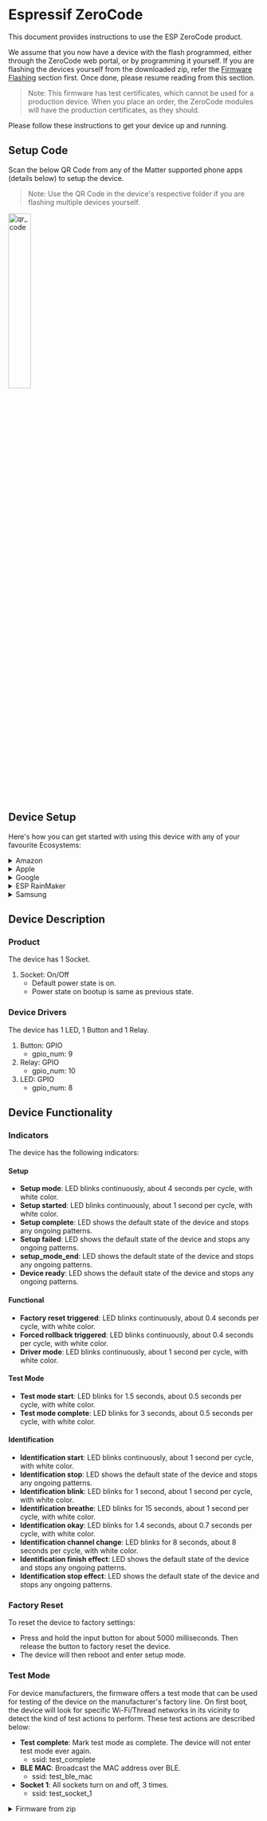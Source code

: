 # Espressif ZeroCode

This document provides instructions to use the ESP ZeroCode product.

We assume that you now have a device with the flash programmed, either through the ZeroCode web portal, or by programming it yourself. If you are flashing the devices yourself from the downloaded zip, refer the [Firmware Flashing](#firmware-flashing) section first. Once done, please resume reading from this section.

> Note: This firmware has test certificates, which cannot be used for a production device. When you place an order, the ZeroCode modules will have the production certificates, as they should.

Please follow these instructions to get your device up and running.

## Setup Code

Scan the below QR Code from any of the Matter supported phone apps (details below) to setup the device.

> Note: Use the QR Code in the device's respective folder if you are flashing multiple devices yourself.

<img src="https://esp-ezc-launchpad-246098634217-prod.s3.us-east-1.amazonaws.com/companies/6AAANLTLXUCM2NGAJQLJRU/products/PQKHMQK4859DKZAXILGK9I/732811583_1699773419/1/qr_code.png" alt="qr_code" width="30%" />

## Device Setup

Here's how you can get started with using this device with any of your favourite Ecosystems:

<details>
<summary>Amazon</summary>

* Requirements:
    * Latest Amazon Alexa app on an Android Device.
    * One of these <a href="https://www.amazon.com/b?ie=UTF8&node=37490568011#:~:text=Echo%20Dot%20(5th%20Gen)%2C,(v3)%2C%20Echo%20Dot%20Gen" target="_blank">devices</a> already setup in your network:
        * Echo (at least 4th gen)
        * Echo Dot (at least 3rd gen)
        * Echo Show (at least 5)
        * Echo Flex
        * Echo Input
        * Echo Plus
        * Echo Pop
        * Echo Studio
* Setup:
    * In the Alexa app, go to devices.
    * Click the `+` icon on the top right, and select `Add Device`.
    * Then scroll to the bottom and select `Other`. Then select `Matter`.
    * You will be asked if your device has a Matter logo. Select `Yes`.
    * Scan the QR code or enter the setup code manually.
    * The device setup should start.
    * You will be prompted to enter your network credentials.
    * In about a minute, you will be prompted to add your device to any room/group and change the device name to what you want.
    * The app should show that the device has been added successfully.
* Control:
    * You should be able to control the device using the Alexa app.
    * You can also use `Alexa` and use voice to control your device.

</details>

<details>
<summary>Apple</summary>

* Requirements:
    * Latest Apple Home app on an Apple device (running at least iOS/iPadOS 16.1).
    * One of these <a href="https://github.com/espressif/connectedhomeip/blob/master/docs/guides/darwin.md#setup-requirements-for-application-development" target="_blank">devices</a> already setup in your network:
        * Apple Homepod (running at least tvOS 16.1)
        * Apple TV (running at least tvOS 16.1)
* Setup:
    * Open the Apple Home app.
    * Click the `+` icon on the top right, and select `Add Accessory`.
    * Scan the QR code or enter the setup code manually.
    * The device setup should start.
    * You might get a prompt that you are adding an `uncertified accessory`, click on `add anyway`.
    * In about a minute, you will be prompted to add your device to any room and change the device name to what you want.
    * You might be asked for some additional device setup, which you can `skip` or do them `later`.
    * The app should show that the device has been added successfully.
* Control:
    * You should be able to control the device using the Apple Home app.
    * You can also use `Siri` and use voice to control your device.

</details>

<details>
<summary>Google</summary>

* Requirements:
    * Latest Google Home app on an Android Device (running at least Android 8.1).
    * One of these <a href="https://support.google.com/googlenest/answer/12391458" target="_blank">devices</a> already setup in your network:
        * Google Home (does not have Thread support)
        * Google Home Mini (does not have Thread support)
        * Google Nest Audio (does not have Thread support)
        * Google Nest Hub (does not have Thread support)
        * Google Nest Hub (2nd gen)
        * Google Nest Hub Max
        * Google Nest Mini (does not have Thread support)
        * Nest WiFi Pro
    * Since the device has test certificates, your Google account needs to be registered to be able to setup the device. You can share your Google email ID with us, and we can enable your account.
* Setup:
    * In the Google Home app, go to devices.
    * Click the `+ Add` button, and select `New device`.
    * Select your home then the app will start looking for nearby devices.
    * Select your device from the list, then scan the QR code or enter the setup code manually.
    * The device setup should start.
    * In about a minute, the app should show that the device has been added successfully.
    * You can now add your device to any room and change the device name to what you want.
* Control:
    * You should be able to control the device using the Google Home app.
    * You can also use `Google Assistant` and use voice to control your device.

</details>

<details>
<summary>ESP RainMaker</summary>

* Requirements:
    * Latest ESP RainMaker app on an Apple Device (running at least iOS/iPadOS 16.4).
* Setup:
    * Open the ESP RainMaker app and select/create a group.
    * Click the `+` icon on top right.
    * Scan the QR code.
    * You might be asked to scan the QR code again or enter the setup code manually.
    * The device setup should start.
    * You might get a prompt that you are adding an `uncertified accessory`, click on `add anyway`.
    * In about 2 minutes, the app should show that the device has been added successfully.
* Control:
    * You should be able to control the device using the ESP RainMaker app.

</details>

<details>
<summary>Samsung</summary>

* Requirements:
    * Latest SmartThings app on an Android Device.
    * One of these <a href="https://support.smartthings.com/hc/en-us/articles/11219700390804-SmartThings-x-Matter-Integration-#" target="_blank">devices</a> already setup in your network:
        * Aeotec Smart Home Hub
        * SmartThings 2015 Hub (does not have Thread support)
        * SmartThings 2018 Hub
* Setup:
    * In the SmartThings app, go to devices.
    * Click the `+` icon, and select `QR code`.
    * Scan the QR code or enter the setup code manually.
    * The device setup should start.
    * You might get a prompt that this isn't a Matter certified device, click on `continue`.
    * You might also be prompted to enter your network credentials.
    * In about a minute, you will be prompted to add your device to any room and change the device name to what you want.
    * The app should show that the device has been added successfully.
* Control:
    * You should be able to control the device using the SmartThings app.

</details>

## Device Description

### Product

The device has 1 Socket.

1. Socket: On/Off
    * Default power state is on.
    * Power state on bootup is same as previous state.

### Device Drivers

The device has 1 LED, 1 Button and 1 Relay.

1. Button: GPIO
    * gpio_num: 9
2. Relay: GPIO
    * gpio_num: 10
3. LED: GPIO
    * gpio_num: 8

## Device Functionality

### Indicators

The device has the following indicators:

#### Setup

* **Setup mode**: LED blinks continuously, about 4 seconds per cycle, with white color.
* **Setup started**: LED blinks continuously, about 1 second per cycle, with white color.
* **Setup complete**: LED shows the default state of the device and stops any ongoing patterns.
* **Setup failed**: LED shows the default state of the device and stops any ongoing patterns.
* **setup_mode_end**: LED shows the default state of the device and stops any ongoing patterns.
* **Device ready**: LED shows the default state of the device and stops any ongoing patterns.

#### Functional

* **Factory reset triggered**: LED blinks continuously, about 0.4 seconds per cycle, with white color.
* **Forced rollback triggered**: LED blinks continuously, about 0.4 seconds per cycle, with white color.
* **Driver mode**: LED blinks continuously, about 1 second per cycle, with white color.

#### Test Mode

* **Test mode start**: LED blinks for 1.5 seconds, about 0.5 seconds per cycle, with white color.
* **Test mode complete**: LED blinks for 3 seconds, about 0.5 seconds per cycle, with white color.

#### Identification

* **Identification start**: LED blinks continuously, about 1 second per cycle, with white color.
* **Identification stop**: LED shows the default state of the device and stops any ongoing patterns.
* **Identification blink**: LED blinks for 1 second, about 1 second per cycle, with white color.
* **Identification breathe**: LED blinks for 15 seconds, about 1 second per cycle, with white color.
* **Identification okay**: LED blinks for 1.4 seconds, about 0.7 seconds per cycle, with white color.
* **Identification channel change**: LED blinks for 8 seconds, about 8 seconds per cycle, with white color.
* **Identification finish effect**: LED shows the default state of the device and stops any ongoing patterns.
* **Identification stop effect**: LED shows the default state of the device and stops any ongoing patterns.

### Factory Reset

To reset the device to factory settings:

* Press and hold the input button for about 5000 milliseconds. Then release the button to factory reset the device.
* The device will then reboot and enter setup mode.

### Test Mode

For device manufacturers, the firmware offers a test mode that can be used for testing of the device on the manufacturer's factory line. On first boot, the device will look for specific Wi-Fi/Thread networks in its vicinity to detect the kind of test actions to perform. These test actions are described below:

* **Test complete**: Mark test mode as complete. The device will not enter test mode ever again.
    * ssid: test_complete
* **BLE MAC**: Broadcast the MAC address over BLE.
    * ssid: test_ble_mac
* **Socket 1**: All sockets turn on and off, 3 times.
    * ssid: test_socket_1

<details>
<summary>Firmware from zip</summary>

## Firmware Flashing

If you are flashing the device firmware yourself from the downloaded zip, refer the appropriate section below for the flashing instructions. You can either use `esptool` in your `terminal/power_shell` or `Flash download tool`.

<details>
<summary>Using esptool on command line (MacOS, Linux, Windows)</summary>

### Pre-requisites

Install `esptool`
* Refer the <a href="https://docs.espressif.com/projects/esptool/en/latest/esp32/installation.html" target="_blank">installation</a>
* Open terminal/power_shell
* Run: `pip install esptool`
* Connect your device and note down the port
* You might have to provide the port in the below commands by passing `-p <port>`

### Flashing

Erase the flash first
* Run: `esptool.py erase_flash`

Flash the firmware
* 0x0: common_binaries/*_merged.bin
* Run: `esptool.py write_flash 0x0 common_binaries/*_merged.bin`

Flash other required files
* 0xD000: devices/\<number\>/esp_secure_cert.bin
* 0x1F2000: devices/\<number\>/fctry.bin
* Run: `esptool.py write_flash 0xD000 devices/1/esp_secure_cert.bin 0x1F2000 devices/1/fctry.bin`

Your device is now ready. You can go to the [Setup Code](#setup-code) section to continue setting up your device.

</details>

<details>
<summary>Using Flash Download Tool (Windows)</summary>

### Pre-requisites

Install the `Flash Download Tool`
* <a href="https://www.espressif.com/sites/default/files/tools/flash_download_tool_3.9.5.zip" target="_blank">Download</a> the tool
* Extract (unzip) the files and refer the pdf `doc/`
* Run the `flash_download_tool`
* Select your chip and proceed
* Connect your device and select the port in `COM`

### Flashing

Erase the flash first
* Click on `erase`

Flash the firmware
* 0x0: common_binaries/*_merged.bin
* Browse the file and enter its location and click on `start`

Flash other required files
* 0xD000: devices/\<number\>/esp_secure_cert.bin
* 0x1F2000: devices/\<number\>/fctry.bin
* Browse the files, enter their locations and click on `start`

Your device is now ready. You can go to the [Setup Code](#setup-code) section to continue setting up your device.

</details>
</details>

